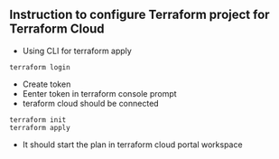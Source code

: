 
## Instruction to configure Terraform project for Terraform Cloud 

- Using CLI for terraform apply 
```
terraform login
```
- Create token 
- Eenter token in terraform console prompt
- teraform cloud should be connected

```
terraform init 
terraform apply
```

- It should start the plan in terraform cloud portal workspace 
